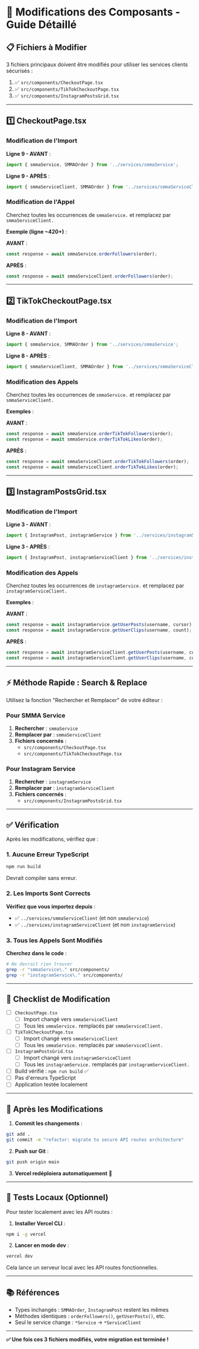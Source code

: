 # 🔧 Modifications des Composants - Guide Détaillé

## 📋 Fichiers à Modifier

3 fichiers principaux doivent être modifiés pour utiliser les services clients sécurisés :

1. ✅ `src/components/CheckoutPage.tsx`
2. ✅ `src/components/TikTokCheckoutPage.tsx`
3. ✅ `src/components/InstagramPostsGrid.tsx`

---

## 1️⃣ CheckoutPage.tsx

### Modification de l'Import

**Ligne 9 - AVANT** :
```typescript
import { smmaService, SMMAOrder } from '../services/smmaService';
```

**Ligne 9 - APRÈS** :
```typescript
import { smmaServiceClient, SMMAOrder } from '../services/smmaServiceClient';
```

### Modification de l'Appel

Cherchez toutes les occurrences de `smmaService.` et remplacez par `smmaServiceClient.`

**Exemple (ligne ~420+)** :

**AVANT** :
```typescript
const response = await smmaService.orderFollowers(order);
```

**APRÈS** :
```typescript
const response = await smmaServiceClient.orderFollowers(order);
```

---

## 2️⃣ TikTokCheckoutPage.tsx

### Modification de l'Import

**Ligne 8 - AVANT** :
```typescript
import { smmaService, SMMAOrder } from '../services/smmaService';
```

**Ligne 8 - APRÈS** :
```typescript
import { smmaServiceClient, SMMAOrder } from '../services/smmaServiceClient';
```

### Modification des Appels

Cherchez toutes les occurrences de `smmaService.` et remplacez par `smmaServiceClient.`

**Exemples** :

**AVANT** :
```typescript
const response = await smmaService.orderTikTokFollowers(order);
const response = await smmaService.orderTikTokLikes(order);
```

**APRÈS** :
```typescript
const response = await smmaServiceClient.orderTikTokFollowers(order);
const response = await smmaServiceClient.orderTikTokLikes(order);
```

---

## 3️⃣ InstagramPostsGrid.tsx

### Modification de l'Import

**Ligne 3 - AVANT** :
```typescript
import { InstagramPost, instagramService } from '../services/instagramService';
```

**Ligne 3 - APRÈS** :
```typescript
import { InstagramPost, instagramServiceClient } from '../services/instagramServiceClient';
```

### Modification des Appels

Cherchez toutes les occurrences de `instagramService.` et remplacez par `instagramServiceClient.`

**Exemples** :

**AVANT** :
```typescript
const response = await instagramService.getUserPosts(username, cursor);
const response = await instagramService.getUserClips(username, count);
```

**APRÈS** :
```typescript
const response = await instagramServiceClient.getUserPosts(username, cursor);
const response = await instagramServiceClient.getUserClips(username, count);
```

---

## ⚡ Méthode Rapide : Search & Replace

Utilisez la fonction "Rechercher et Remplacer" de votre éditeur :

### Pour SMMA Service

1. **Rechercher** : `smmaService`
2. **Remplacer par** : `smmaServiceClient`
3. **Fichiers concernés** :
   - `src/components/CheckoutPage.tsx`
   - `src/components/TikTokCheckoutPage.tsx`

### Pour Instagram Service

1. **Rechercher** : `instagramService`
2. **Remplacer par** : `instagramServiceClient`
3. **Fichiers concernés** :
   - `src/components/InstagramPostsGrid.tsx`

---

## ✅ Vérification

Après les modifications, vérifiez que :

### 1. Aucune Erreur TypeScript

```bash
npm run build
```

Devrait compiler sans erreur.

### 2. Les Imports Sont Corrects

**Vérifiez que vous importez depuis** :
- ✅ `../services/smmaServiceClient` (et non `smmaService`)
- ✅ `../services/instagramServiceClient` (et non `instagramService`)

### 3. Tous les Appels Sont Modifiés

**Cherchez dans le code** :
```bash
# Ne devrait rien trouver
grep -r "smmaService\." src/components/
grep -r "instagramService\." src/components/
```

---

## 📝 Checklist de Modification

- [ ] `CheckoutPage.tsx`
  - [ ] Import changé vers `smmaServiceClient`
  - [ ] Tous les `smmaService.` remplacés par `smmaServiceClient.`
  
- [ ] `TikTokCheckoutPage.tsx`
  - [ ] Import changé vers `smmaServiceClient`
  - [ ] Tous les `smmaService.` remplacés par `smmaServiceClient.`
  
- [ ] `InstagramPostsGrid.tsx`
  - [ ] Import changé vers `instagramServiceClient`
  - [ ] Tous les `instagramService.` remplacés par `instagramServiceClient.`
  
- [ ] Build vérifié : `npm run build` ✅
- [ ] Pas d'erreurs TypeScript
- [ ] Application testée localement

---

## 🚀 Après les Modifications

1. **Commit les changements** :
```bash
git add .
git commit -m "refactor: migrate to secure API routes architecture"
```

2. **Push sur Git** :
```bash
git push origin main
```

3. **Vercel redéploiera automatiquement** 🎉

---

## 🧪 Tests Locaux (Optionnel)

Pour tester localement avec les API routes :

1. **Installer Vercel CLI** :
```bash
npm i -g vercel
```

2. **Lancer en mode dev** :
```bash
vercel dev
```

Cela lance un serveur local avec les API routes fonctionnelles.

---

## 📚 Références

- Types inchangés : `SMMAOrder`, `InstagramPost` restent les mêmes
- Méthodes identiques : `orderFollowers()`, `getUserPosts()`, etc.
- Seul le service change : `*Service` → `*ServiceClient`

---

**✅ Une fois ces 3 fichiers modifiés, votre migration est terminée !**
